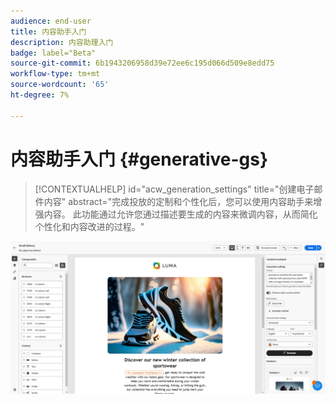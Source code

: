 ```yaml
---
audience: end-user
title: 内容助手入门
description: 内容助理入门
badge: label="Beta"
source-git-commit: 6b1943206958d39e72ee6c195d066d509e8edd75
workflow-type: tm+mt
source-wordcount: '65'
ht-degree: 7%

---
```



# 内容助手入门 {#generative-gs}

>[!CONTEXTUALHELP]
>id="acw_generation_settings"
>title="创建电子邮件内容"
>abstract="完成投放的定制和个性化后，您可以使用内容助手来增强内容。 此功能通过允许您通过描述要生成的内容来微调内容，从而简化个性化和内容改进的过程。"

![](assets/gs-genai.png)
